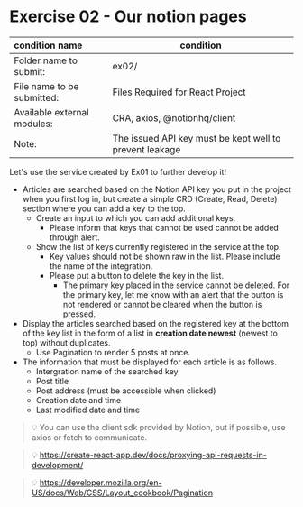 # Exercise 02 - Our notion pages

| condition name | condition |
| :------------------ | -------------------------------------- |
| Folder name to submit: | ex02/ |
| File name to be submitted: | Files Required for React Project |
| Available external modules: | CRA, axios, @notionhq/client |
| Note: | The issued API key must be kept well to prevent leakage |

Let's use the service created by Ex01 to further develop it!

- Articles are searched based on the Notion API key you put in the project when you first log in, but create a simple CRD (Create, Read, Delete) section where you can add a key to the top.
  - Create an input to which you can add additional keys.
    - Please inform that keys that cannot be used cannot be added through alert.
  - Show the list of keys currently registered in the service at the top.
    - Key values ​​should not be shown raw in the list. Please include the name of the integration.
    - Please put a button to delete the key in the list.
      - The primary key placed in the service cannot be deleted. For the primary key, let me know with an alert that the button is not rendered or cannot be cleared when the button is pressed.
- Display the articles searched based on the registered key at the bottom of the key list in the form of a list in **creation date newest** (newest to top) without duplicates.
  - Use Pagination to render 5 posts at once.
- The information that must be displayed for each article is as follows.
  - Intergration name of the searched key
  - Post title
  - Post address (must be accessible when clicked)
  - Creation date and time
  - Last modified date and time

> 💡 You can use the client sdk provided by Notion, but if possible, use axios or fetch to communicate.

> 💡 https://create-react-app.dev/docs/proxying-api-requests-in-development/

> 💡 https://developer.mozilla.org/en-US/docs/Web/CSS/Layout_cookbook/Pagination